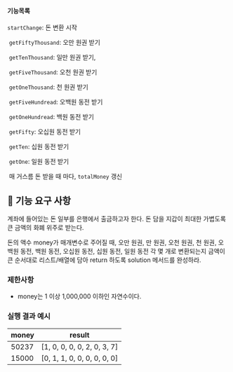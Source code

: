 #### 기능목록

`startChange`: 돈 변환 시작

​	`getFiftyThousand`: 오만 원권 받기

​	`getTenThousand`: 일만 원권 받기, 

​	`getFiveThousand`: 오천 원권 받기

​	`getOneThousand`: 천 원권 받기

​	`getFiveHundread`: 오백원 동전 받기

​	`getOneHundread`: 백원 동전 받기

​	`getFifty`: 오십원 동전 받기

​	`getTen`: 십원 동전 받기

​	`getOne`: 일원 동전 받기

​	매 거스름 돈 받을 때 마다, `totalMoney` 갱신



## 🚀 기능 요구 사항

계좌에 들어있는 돈 일부를 은행에서 출금하고자 한다. 돈 담을 지갑이 최대한 가볍도록 큰 금액의 화폐 위주로 받는다.

돈의 액수 money가 매개변수로 주어질 때, 오만 원권, 만 원권, 오천 원권, 천 원권, 오백원 동전, 백원 동전, 오십원 동전, 십원 동전, 일원 동전 각 몇 개로 변환되는지 금액이 큰 순서대로 리스트/배열에 담아 return 하도록 solution 메서드를 완성하라.

### 제한사항

- money는 1 이상 1,000,000 이하인 자연수이다.

### 실행 결과 예시

| money | result |
| --- | --- |
| 50237	| [1, 0, 0, 0, 0, 2, 0, 3, 7] |
| 15000	| [0, 1, 1, 0, 0, 0, 0, 0, 0] |